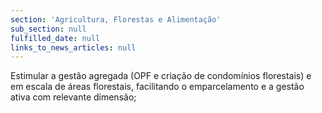 ```yaml
---
section: 'Agricultura, Florestas e Alimentação'
sub_section: null
fulfilled_date: null
links_to_news_articles: null
---
```


Estimular a gestão agregada (OPF e criação de condomínios florestais) e em escala de áreas florestais, facilitando o emparcelamento e a gestão ativa com relevante dimensão;